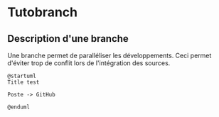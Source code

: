 # Tutobranch

## Description d'une branche

Une branche permet de paralléliser les développements. 
Ceci permet d'éviter trop de conflit lors de l'intégration des sources.

```plantuml
@startuml
Title test

Poste -> GitHub

@enduml
```
